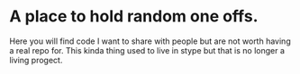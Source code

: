 # A place to hold random one offs. 
Here you will find code I want to share with people but are not worth having a real repo for.
This kinda thing used to live in stype but that is no longer a living progect. 
